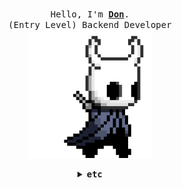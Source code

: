 <p align="center">
  <br>
  <samp>
    Hello, I'm <b><a rel="nofollow noopener noreferrer" target="_blank" href="https://github.com/glided">Don</a></b>.
    <br>(Entry Level) Backend Developer<br>

</samp>

  <img src="https://raw.githubusercontent.com/TanZng/TanZng/master/assets/hollor_knight3.gif" width="200"/>

<details align="center">

<summary> <b> <samp> etc </samp></b></summary>
<samp>
 <b><h2 style="color: #fc6203">&nbsp;  </h2> </b>

<img src="https://raw.githubusercontent.com/TanZng/TanZng/master/assets/bonefire.gif" width="200"/>


<p align="center">
  &nbsp; 
  
  
  <a rel="nofollow noopener noreferrer" target="_blank" href="https://www.youtube.com/channel/UCwB_XYIEyVJRVzxrWX6aKlw">
  <img src="https://raw.githubusercontent.com/TanZng/TanZng/master/assets/youtube.png" width="30px" alt="YouTube"></a>
  &nbsp
</p> 


</samp>
<details align="center">

<summary> <b> <samp> SKILLS </samp></b></summary>
<samp>
 <b><h2 style="color: #fc6203">&nbsp;  </h2> </b>
<img width ='32px' src ='https://raw.githubusercontent.com/rahulbanerjee26/githubAboutMeGenerator/main/icons/python.svg'> </a>
  <img width ='32px' src ='https://raw.githubusercontent.com/rahulbanerjee26/githubAboutMeGenerator/main/icons/cpp.svg'> </a>
